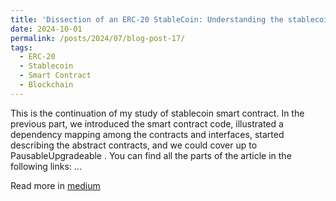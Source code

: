 ```yaml
---
title: 'Dissection of an ERC-20 StableCoin: Understanding the stablecoin smart contract (Part Two)'
date: 2024-10-01
permalink: /posts/2024/07/blog-post-17/
tags:
  - ERC-20
  - Stablecoin
  - Smart Contract
  - Blockchain
---
```


This is the continuation of my study of stablecoin smart contract. In the previous part, we introduced the smart contract code, illustrated a dependency mapping among the contracts and interfaces, started describing the abstract contracts, and we could cover up to PausableUpgradeable . You can find all the parts of the article in the following links: ...

Read more in [medium](https://medium.com/coinmonks/dissection-of-an-erc-20-stablecoin-understanding-the-stablecoin-smart-contract-part-two-25a39c77ba8b)
